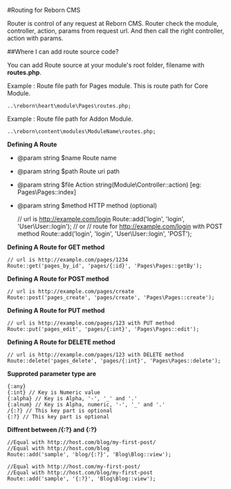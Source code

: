 #Routing for Reborn CMS

Router is control of any request at Reborn CMS. Router check the module, controller, action, params from request url. And then call the right controller, action with params.


##Where I can add route source code?

You can add Route source at your module's root folder, filename with **routes.php**.

Example : Route file path for Pages module. This is route path for Core Module.

	..\reborn\heart\module\Pages\routes.php;

Example : Route file path for Addon Module.

	..\reborn\content\modules\ModuleName\routes.php;



**Defining A Route**
* @param string $name Route name
* @param string $path Route uri path
* @param string $file Action string(Module\Controller::action) [eg: Pages\Pages::index]
* @param string $method HTTP method (optional)

	// url is http://example.com/login
	Route::add('login', 'login', 'User\User::login');
	// or
	// route for http://example.com/login with POST method
	Route::add('login', 'login', 'User\User::login', 'POST');

**Defining A Route for GET method**

	// url is http://example.com/pages/1234
	Route::get('pages_by_id', 'pages/{:id}', 'Pages\Pages::getBy');

**Defining A Route for POST method**

	// url is http://example.com/pages/create
	Route::post('pages_create', 'pages/create', 'Pages\Pages::create');

**Defining A Route for PUT method**

	// url is http://example.com/pages/123 with PUT method
	Route::put('pages_edit', 'pages/{:int}', 'Pages\Pages::edit');

**Defining A Route for DELETE method**

	// url is http://example.com/pages/123 with DELETE method
	Route::delete('pages_delete', 'pages/{:int}', 'Pages\Pages::delete');

**Supproted parameter type are**

	{:any}
	{:int} // Key is Numeric value
	{:alpha} // Key is Alpha, '-', '_' and '.'
	{:alnum} // Key is Alpha, numeric, '-', '_' and '.'
	/{:?} // This key part is optional
	{:?} // This key part is optional

**Diffrent between /{:?} and {:?}**

	//Equal with http://host.com/blog/my-first-post/
	//Equal with http://host.com/blog
	Route::add('sample', 'blog/{:?}', 'Blog\Blog::view');

	//Equal with http://host.com/my-first-post/
	//Equal with http://host.com/blog/my-first-post
	Route::add('sample', '{:?}', 'Blog\Blog::view');

